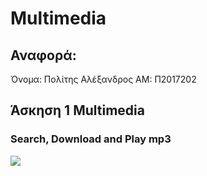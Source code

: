 
# Multimedia

  ## Αναφορά:

Όνομα: Πολίτης Αλέξανδρος
AM: Π2017202


  ## Άσκηση 1 Multimedia
   ### Search, Download and Play mp3
   
   <a href="https://asciinema.org/a/8haJ9uf622aphIyZLqHqeCIMF" target="_blank"><img src="https://asciinema.org/a/8haJ9uf622aphIyZLqHqeCIMF.svg" /></a>
   
   
   
   
  
  
